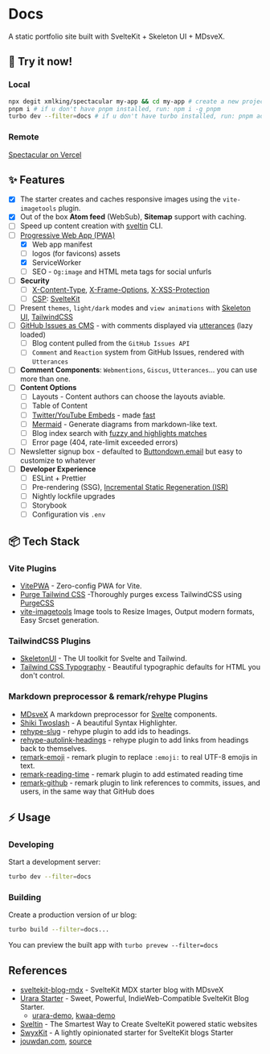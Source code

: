 # Docs

A static portfolio site built with SvelteKit + Skeleton UI + MDsveX.

## 🎉 Try it now!

### Local

```bash
npx degit xmlking/spectacular my-app && cd my-app # create a new project in my-app
pnpm i # if u don't have pnpm installed, run: npm i -g pnpm
turbo dev --filter=docs # if u don't have turbo installed, run: pnpm add -g turbo
```

### Remote

[Spectacular on Vercel](https://spectacular-docs.vercel.app/)

## ✨ Features

- [x] The starter creates and caches responsive images using the `vite-imagetools` plugin.
- [x] Out of the box **Atom feed** (WebSub), **Sitemap** support with caching.
- [ ] Speed up content creation with [sveltin](https://docs.sveltin.io/) CLI.
- [ ] [Progressive Web App (PWA)](https://rodneylab.com/sveltekit-pwa/)
  - [x] Web app manifest
  - [ ] logos (for favicons) assets
  - [x] ServiceWorker
  - [ ] SEO - `Og:image` and HTML meta tags for social unfurls
- [ ] **Security**
  - [ ] [X-Content-Type](https://developer.mozilla.org/en-US/docs/Web/HTTP/Headers/X-Content-Type-Options), [X-Frame-Options](https://developer.mozilla.org/en-US/docs/Web/HTTP/Headers/X-Frame-Options), [X-XSS-Protection](https://developer.mozilla.org/en-US/docs/Web/HTTP/Headers/X-XSS-Protection)
  - [ ] [CSP](https://developer.mozilla.org/en-US/docs/Web/HTTP/CSP): [SvelteKit](https://kit.svelte.dev/docs/configuration#csp)
- [ ] Present `themes`, `light/dark` modes and `view animations` with [Skeleton UI](https://www.skeleton.dev/), [TailwindCSS](https://tailwindcss.com/)
- [ ] [GitHub Issues as CMS](https://github.com/sw-yx/swyxkit/issues/10) - with comments displayed via [utterances](https://utteranc.es/) (lazy loaded)
  - [ ] Blog content pulled from the `GitHub Issues API`
  - [ ] `Comment` and `Reaction` system from GitHub Issues, rendered with `Utterances`
- [ ] **Comment Components**: `Webmentions`, `Giscus`, `Utterances`... you can use more than one.
- [ ] **Content Options**
  - [ ] Layouts - Content authors can choose the layouts aviable.
  - [ ] Table of Content
  - [ ] [Twitter/YouTube Embeds](https://swyxkit.netlify.app/supporting-youtube-and-twitter-embeds) - made [fast](https://swyxkit.netlify.app/faster-youtube-embeds)
  - [ ] [Mermaid](https://github.com/mermaid-js/mermaid) - Generate diagrams from markdown-like text.
  - [ ] Blog index search with [fuzzy and highlights matches](https://swyxkit.netlify.app/ufuzzy-search)
  - [ ] Error page (404, rate-limit exceeded errors)
- [ ] Newsletter signup box - defaulted to [Buttondown.email](https://buttondown.email/) but easy to customize to whatever
- [ ] **Developer Experience**
  - [ ] ESLint + Prettier
  - [ ] Pre-rendering (SSG), [Incremental Static Regeneration (ISR)](https://www.educative.io/answers/ssr-vs-csr-vs-isr-vs-ssg)
  - [ ] Nightly lockfile upgrades
  - [ ] Storybook
  - [ ] Configuration vis `.env`

## 📦️ Tech Stack

### Vite Plugins

- [VitePWA](https://github.com/antfu/vite-plugin-pwa) - Zero-config PWA for Vite.
- [Purge Tailwind CSS](https://github.com/AdrianGonz97/vite-plugin-tailwind-purgecss) -Thoroughly purges excess TailwindCSS using [PurgeCSS](https://purgecss.com/)
- [vite-imagetools](https://github.com/JonasKruckenberg/imagetools/tree/main/packages/vite) Image tools to Resize Images, Output modern formats, Easy Srcset generation.

### TailwindCSS Plugins

- [SkeletonUI](https://www.skeleton.dev/) - The UI toolkit for Svelte and Tailwind.
- [Tailwind CSS Typography](https://github.com/tailwindlabs/tailwindcss-typography) - Beautiful typographic defaults for HTML you don't control.

### Markdown preprocessor & remark/rehype Plugins

- [MDsveX](https://mdsvex.pngwn.io/docs/) A markdown preprocessor for [Svelte](https://svelte.dev/) components.
- [Shiki Twoslash](https://github.com/shikijs/twoslash) - A beautiful Syntax Highlighter.
- [rehype-slug](https://github.com/rehypejs/rehype-slug) - rehype plugin to add ids to headings.
- [rehype-autolink-headings](https://github.com/rehypejs/rehype-autolink-headings) - rehype plugin to add links from headings back to themselves.
- [remark-emoji](https://github.com/rhysd/remark-emoji) - remark plugin to replace `:emoji:` to real UTF-8 emojis in text.
- [remark-reading-time](https://github.com/mattjennings/remark-reading-time#readme) - remark plugin to add estimated reading time
- [remark-github](https://github.com/remarkjs/remark-github#remark-github) - remark plugin to link references to commits, issues, and users, in the same way that GitHub does

## ⚡️ Usage

### Developing

Start a development server:

```bash
turbo dev --filter=docs
```

### Building

Create a production version of ur blog:

```bash
turbo build --filter=docs...
```

You can preview the built app with `turbo prevew --filter=docs`

## References

- [sveltekit-blog-mdx](https://github.com/rodneylab/sveltekit-blog-mdx) - SvelteKit MDX starter blog with MDsveX
- [Urara Starter](https://urara-docs.netlify.app/) - Sweet, Powerful, IndieWeb-Compatible SvelteKit Blog Starter.
  - [urara-demo](https://urara-demo.netlify.app), [kwaa-demo](https://kwaa.dev/)
- [Sveltin](https://sveltin.io/) - The Smartest Way to Create SvelteKit powered static websites
- [SwyxKit](https://github.com/swyxio/swyxkit) - A lightly opinionated starter for SvelteKit blogs Starter
- [jouwdan.com](https://github.com/jouwdan/jouwdan.com), [source](https://github.com/jouwdan/jouwdan.com)
